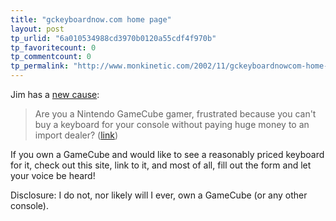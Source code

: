 ```yaml
---
title: "gckeyboardnow.com home page"
layout: post
tp_urlid: "6a010534988cd3970b0120a55cdf4f970b"
tp_favoritecount: 0
tp_commentcount: 0
tp_permalink: "http://www.monkinetic.com/2002/11/gckeyboardnowcom-home-page.html"
---
```

Jim has a <a href="http://www.gckeyboardnow.com/">new cause</a>:
<blockquote>Are you a Nintendo GameCube gamer, frustrated because you can&#39;t buy a keyboard for your console without paying huge money to an import dealer? (<a href="http://www.gckeyboardnow.com/">link</a>)</blockquote>
If you own a GameCube and would like to see a reasonably priced keyboard for it, check out this site, link to it, and most of all, fill out the form and let your voice be heard!

Disclosure: I do not, nor likely will I ever, own a GameCube (or any other console).
